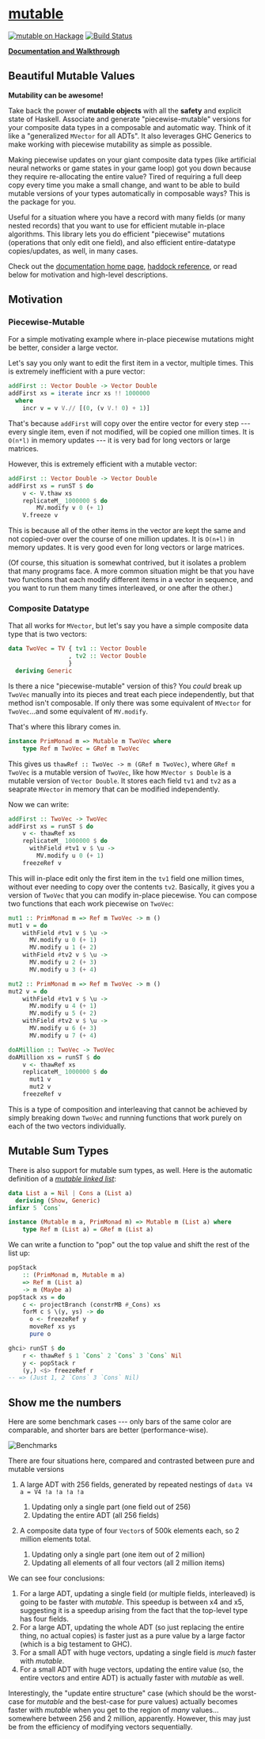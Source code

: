 [mutable][docs]
===============

[![mutable on Hackage](https://img.shields.io/hackage/v/mutable.svg?maxAge=86400)](https://hackage.haskell.org/package/mutable)
[![Build Status](https://travis-ci.org/mstksg/mutable.svg?branch=master)](https://travis-ci.org/mstksg/mutable)

[**Documentation and Walkthrough**][docs]

[docs]: https://mutable.jle.im

Beautiful Mutable Values
------------------------

**Mutability can be awesome!**

Take back the power of **mutable objects** with all the **safety** and explicit
state of Haskell. Associate and generate "piecewise-mutable" versions for your
composite data types in a composable and automatic way.  Think of it like a
"generalized `MVector` for all ADTs".  It also leverages GHC Generics to make
working with piecewise mutability as simple as possible.

Making piecewise updates on your giant composite data types (like artificial
neural networks or game states in your game loop) got you down because they
require re-allocating the entire value?  Tired of requiring a full deep copy
every time you make a small change, and want to be able to build mutable
versions of your types automatically in composable ways? This is the package
for you.

Useful for a situation where you have a record with many fields (or many nested
records) that you want to use for efficient mutable in-place algorithms.  This
library lets you do efficient "piecewise" mutations (operations that only edit
one field), and also efficient entire-datatype copies/updates, as well, in many
cases.

Check out the [documentation home page][docs], [haddock reference][haddock], or
read below for motivation and high-level descriptions.

[haddock]: https://hackage.haskell.org/package/mutable

Motivation
----------

### Piecewise-Mutable

For a simple motivating example where in-place piecewise mutations might be
better, consider a large vector.

Let's say you only want to edit the first item in a vector, multiple times.
This is extremely inefficient with a pure vector:

```haskell
addFirst :: Vector Double -> Vector Double
addFirst xs = iterate incr xs !! 1000000
  where
    incr v = v V.// [(0, (v V.! 0) + 1)]
```

That's because `addFirst` will copy over the entire vector for every step
--- every single item, even if not modified, will be copied one million times.
It is `O(n*l)` in memory updates --- it is very bad for long vectors or large
matrices.

However, this is extremely efficient with a mutable vector:

```haskell
addFirst :: Vector Double -> Vector Double
addFirst xs = runST $ do
    v <- V.thaw xs
    replicateM_ 1000000 $ do
        MV.modify v 0 (+ 1)
    V.freeze v
```

This is because all of the other items in the vector are kept the same and not
copied-over over the course of one million updates.  It is `O(n+l)` in memory
updates.  It is very good even for long vectors or large matrices.

(Of course, this situation is somewhat contrived, but it isolates a problem that
many programs face.  A more common situation might be that you have two
functions that each modify different items in a vector in sequence, and you
want to run them many times interleaved, or one after the other.)

### Composite Datatype

That all works for `MVector`, but let's say you have a simple composite data
type that is two vectors:

```haskell
data TwoVec = TV { tv1 :: Vector Double
                 , tv2 :: Vector Double
                 }
  deriving Generic
```

Is there a nice "piecewise-mutable" version of this?  You *could* break up
`TwoVec` manually into its pieces and treat each piece independently, but that method
isn't composable.  If only there was some equivalent of `MVector` for
`TwoVec`...and some equivalent of `MV.modify`.

That's where this library comes in.

```haskell
instance PrimMonad m => Mutable m TwoVec where
    type Ref m TwoVec = GRef m TwoVec
```

This gives us `thawRef :: TwoVec -> m (GRef m TwoVec)`, where `GRef m TwoVec`
is a mutable version of `TwoVec`, like how `MVector s Double` is a mutable
version of `Vector Double`.  It stores each field `tv1` and `tv2` as a seaprate
`MVector` in memory that can be modified independently.

Now we can write:

```haskell
addFirst :: TwoVec -> TwoVec
addFirst xs = runST $ do
    v <- thawRef xs
    replicateM_ 1000000 $ do
      withField #tv1 v $ \u ->
        MV.modify u 0 (+ 1)
    freezeRef v
```

This will in-place edit only the first item in the `tv1` field one million
times, without ever needing to copy over the contents `tv2`.  Basically, it
gives you a version of `TwoVec`  that you can modify in-place piecewise.  You
can compose two functions that each work piecewise on `TwoVec`:

```haskell
mut1 :: PrimMonad m => Ref m TwoVec -> m ()
mut1 v = do
    withField #tv1 v $ \u ->
      MV.modify u 0 (+ 1)
      MV.modify u 1 (+ 2)
    withField #tv2 v $ \u ->
      MV.modify u 2 (+ 3)
      MV.modify u 3 (+ 4)

mut2 :: PrimMonad m => Ref m TwoVec -> m ()
mut2 v = do
    withField #tv1 v $ \u ->
      MV.modify u 4 (+ 1)
      MV.modify u 5 (+ 2)
    withField #tv2 v $ \u ->
      MV.modify u 6 (+ 3)
      MV.modify u 7 (+ 4)

doAMillion :: TwoVec -> TwoVec
doAMillion xs = runST $ do
    v <- thawRef xs
    replicateM_ 1000000 $ do
      mut1 v
      mut2 v
    freezeRef v
```

This is a type of composition and interleaving that cannot be achieved by
simply breaking down `TwoVec` and running functions that work purely on each of
the two vectors individually.

Mutable Sum Types
-----------------

There is also support for mutable sum types, as well.  Here is the automatic
definition of a *[mutable linked list][ll]*:

[ll]: https://en.wikipedia.org/wiki/Linked_list

```haskell
data List a = Nil | Cons a (List a)
  deriving (Show, Generic)
infixr 5 `Cons`

instance (Mutable m a, PrimMonad m) => Mutable m (List a) where
    type Ref m (List a) = GRef m (List a)
```

We can write a function to "pop" out the top value and shift the rest of the
list up:

```haskell
popStack
    :: (PrimMonad m, Mutable m a)
    => Ref m (List a)
    -> m (Maybe a)
popStack xs = do
    c <- projectBranch (constrMB #_Cons) xs
    forM c $ \(y, ys) -> do
      o <- freezeRef y
      moveRef xs ys
      pure o
```

```haskell
ghci> runST $ do
    r <- thawRef $ 1 `Cons` 2 `Cons` 3 `Cons` Nil
    y <- popStack r
    (y,) <$> freezeRef r
-- => (Just 1, 2 `Cons` 3 `Cons` Nil)
```

Show me the numbers
-------------------

Here are some benchmark cases --- only bars of the same color are comparable,
and shorter bars are better (performance-wise).

![Benchmarks](https://i.imgur.com/S95TuiM.png)

There are four situations here, compared and contrasted between pure and
mutable versions

1.  A large ADT with 256 fields, generated by repeated nestings of `data V4 a =
    V4 !a !a !a !a`

    1.  Updating only a single part (one field out of 256)
    2.  Updating the entire ADT (all 256 fields)

2.  A composite data type of four `Vector`s of 500k elements each, so 2 million
    elements total.

    1.  Updating only a single part (one item out of 2 million)
    2.  Updating all elements of all four vectors (all 2 million items)

We can see four conclusions:

1.  For a large ADT, updating a single field (or multiple fields, interleaved)
    is going to be faster with *mutable*.  This speedup is between x4 and x5,
    suggesting it is a speedup arising from the fact that the top-level type
    has four fields.
2.  For a large ADT, updating the whole ADT (so just replacing the entire
    thing, no actual copies) is faster just as a pure value by a large factor
    (which is a big testament to GHC).
3.  For a small ADT with huge vectors, updating a single field is *much* faster
    with *mutable*.
4.  For a small ADT with huge vectors, updating the entire value (so, the
    entire vectors and entire ADT) is actually faster with *mutable* as well.

Interestingly, the "update entire structure" case (which should be the
worst-case for *mutable* and the best-case for pure values) actually becomes
faster with *mutable* when you get to the region of *many* values... somewhere
between 256 and 2 million, apparently.  However, this may just be from the
efficiency of modifying vectors sequentially.
